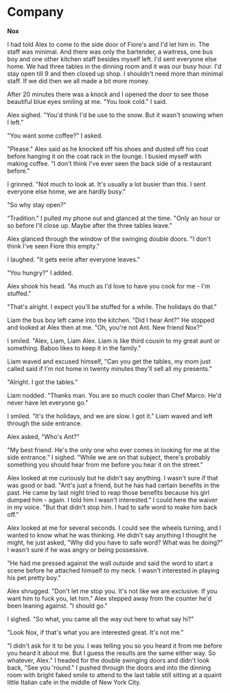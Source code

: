 # Company

**Nox**

I had told Alex to come to the side door of Fiore's and I'd let him in.  The staff was minimal.  And there was only the bartender, a waitress, one bus boy and one other kitchen staff besides myself left.  I'd sent everyone else home.  We had three tables in the dinning room and it was our busy hour.  I'd stay open till 9 and then closed up shop.  I shouldn't need more than minimal staff.  If we did then we all made a bit more money.

After 20 minutes there was a knock and I opened the door to see those beautiful blue eyes smiling at me.  "You look cold."  I said.

Alex sighed.  "You'd think I'd be use to the snow.  But it wasn't snowing when I left."

"You want some coffee?"  I asked.

"Please."  Alex said as he knocked off his shoes and dusted off his coat before hanging it on the coat rack in the lounge.  I busied myself with making coffee.  "I don't think I've ever seen the back side of a restaurant before."

I grinned.  "Not much to look at.  It's usually a lot busier than this.  I sent everyone else home, we are hardly busy."

"So why stay open?"

"Tradition." I pulled my phone out and glanced at the time.  "Only an hour or so before I'll close up.  Maybe after the three tables leave."

Alex glanced through the window of the swinging double doors.  "I don't think I've seen Fiore this empty."

I laughed.  "It gets eerie after everyone leaves."

"You hungry?" I added.

Alex shook his head.  "As much as I'd love to have you cook for me - I'm stuffed."

"That's alright.  I expect you'll be stuffed for a while.  The holidays do that."

Liam the bus boy left came into the kitchen.  "Did I hear Ant?"  He stopped and looked at Alex then at me.  "Oh, you're not Ant.  New friend Nox?"

I smiled.  "Alex, Liam, Liam Alex.  Liam is like third cousin to my great aunt or something.  Baboo likes to keep it in the family."

Liam waved and excused himself, "Can you get the tables, my mom just called said if I'm not home in twenty minutes they'll sell all my presents."

"Alright.  I got the tables."

Liam nodded.  "Thanks man.  You are so much cooler than Chef Marco.  He'd never have let everyone go."

I smiled.  "It's the holidays, and we are slow.  I got it."  Liam waved and left through the side entrance.

Alex asked, "Who's Ant?"

"My best friend.  He's the only one who ever comes in looking for me at the side entrance."  I sighed.  "While we are on that subject, there's probably something you should hear from me before you hear it on the street."

Alex looked at me curiously but he didn't say anything.  I wasn't sure if that was good or bad.  "Ant's just a friend, but he has had certain benefits in the past.  He came by last night tried to reap those benefits because his girl dumped him - again.  I told him I wasn't interested."  I could here the waiver in my voice.  "But that didn't stop him.  I had to safe word to make him back off."

Alex looked at me for several seconds.  I could see the wheels turning, and I wanted to know what he was thinking.  He didn't say anything I thought he might, he just asked, "Why did you have to safe word?  What was he doing?"  I wasn't sure if he was angry or being possessive.

"He had me pressed against the wall outside and said the word to start a scene before he attached himself to my neck.  I wasn't interested in playing his pet pretty boy."

Alex shrugged.  "Don't let me stop you.  It's not like we are exclusive.  If you want him to fuck you, let him."  Alex stepped away from the counter he'd been leaning against.  "I should go."

I sighed.  "So what, you came all the way out here to what say hi?"

"Look Nox, if that's what you are interested great.  It's not me."

"I didn't ask for it to be you.  I was telling you so you heard it from me before you heard it about me.  But I guess the results are the same either way.  So whatever, Alex."  I headed for the double swinging doors and didn't look back, "See you 'round."  I pushed through the doors and into the dinning room with bright faked smile to attend to the last table still sitting at a quaint little Italian cafe in the middle of New York City.





